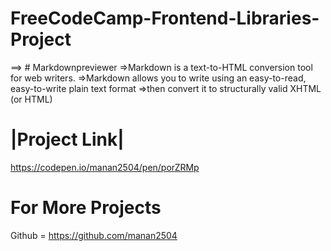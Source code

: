 # FreeCodeCamp-Frontend-Libraries-Project


==> # Markdownpreviewer
=>Markdown is a text-to-HTML conversion tool for web writers.
=>Markdown allows you to write using an easy-to-read, easy-to-write plain text format
=>then convert it to structurally valid XHTML (or HTML)

# |Project Link|
https://codepen.io/manan2504/pen/porZRMp

# For More Projects
Github = https://github.com/manan2504






